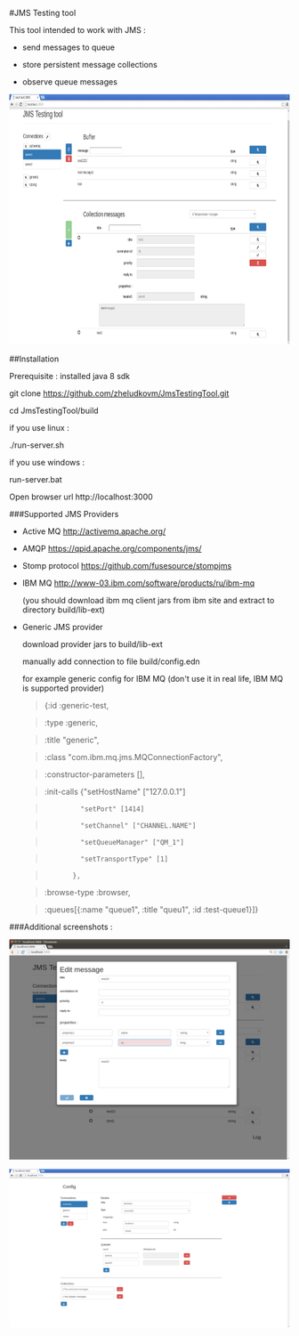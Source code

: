 #JMS Testing tool

This tool intended to work with JMS :

- send messages to queue

- store persistent message collections

- observe queue messages
 
<img src="/readme-ext/main-window.png" width="900" height="450" />

##Installation

Prerequisite : installed java 8 sdk

git clone https://github.com/zheludkovm/JmsTestingTool.git

cd JmsTestingTool/build

if you use linux :

./run-server.sh

if you use windows :

run-server.bat

Open browser url  http://localhost:3000

###Supported JMS Providers

- Active MQ http://activemq.apache.org/
 
- AMQP https://qpid.apache.org/components/jms/

- Stomp protocol https://github.com/fusesource/stompjms

- IBM MQ http://www-03.ibm.com/software/products/ru/ibm-mq

  (you should download ibm mq client jars from ibm site and extract to directory build/lib-ext)
  
- Generic JMS provider
 
  download provider jars to build/lib-ext

  manually add connection to file build/config.edn
  
  for example generic config for IBM MQ (don't use it in real life, IBM MQ is supported provider)
  
  >{:id :generic-test,
  
  > :type :generic,
  
  > :title "generic",
   
  > :class "com.ibm.mq.jms.MQConnectionFactory",
   
  > :constructor-parameters [],
   
  > :init-calls {"setHostName" ["127.0.0.1"]
   
  >              "setPort" [1414]
                
  >              "setChannel" ["CHANNEL.NAME"]
                
  >              "setQueueManager" ["QM_1"]
                
  >              "setTransportType" [1]
  
  >            },
              
  > :browse-type :browser,
   
  > :queues[{:name "queue1", :title "queu1", :id :test-queue1}]}

###Additional screenshots :

![Edit message](/readme-ext/edit-message.png)

![Config](/readme-ext/config.png)
